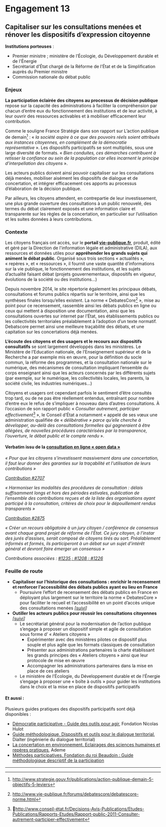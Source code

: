# Engagement 13

## Capitaliser sur les consultations menées et rénover les dispositifs d’expression citoyenne

**Institutions porteuses** :
- Premier ministre ; ministère de l’Écologie, du Développement durable et de l'Énergie
- Secrétariat d’État chargé de la Réforme de l’État et de la Simplification auprès du Premier ministre
- Commission nationale du débat public

### Enjeux

**La participation éclairée des citoyens au processus de décision publique** repose sur la capacité des administrations à faciliter la compréhension par chacun d’entre eux du fonctionnement des institutions et de leur activité, à leur ouvrir des ressources activables et à mobiliser efficacement leur contribution.

Comme le souligne France Stratégie dans son rapport sur L’action publique de demain[^1] : « _la société aspire à ce que des pouvoirs réels soient attribués aux instances citoyennes, en complément de la démocratie représentative_ ». Les dispositifs participatifs se sont multipliés, sous une large diversité de formats. « _Bien conduites, ces démarches contribuent à retisser la confiance au sein de la population car elles incarnent le principe d’interpellation des citoyens_ ».

Les acteurs publics doivent ainsi pouvoir capitaliser sur les consultations déjà menées, mobiliser aisément les dispositifs de dialogue et de concertation, et intégrer efficacement ces apports au processus d’élaboration de la décision publique.  

Par ailleurs, les citoyens attendent, en contrepartie de leur investissement, une plus grande ouverture des consultations à un public renouvelé, des termes du débat clairement exposés et une information claire et transparente sur les règles de la concertation, en particulier sur l’utilisation et les suites données à leurs contributions.

### Contexte

Les citoyens français ont accès, sur le **portail [vie-publique.fr](http://www.vie-publique.fr/)**, produit, édité et géré par la Direction de l'information légale et administrative (DILA), aux ressources et données utiles pour **appréhender les grands sujets qui animent le débat public**. Organisé sous trois sections « actualités », « repères », et « ressources », il fournit une vaste quantité d’informations sur la vie publique, le fonctionnement des institutions, et les sujets d’actualité faisant débat (projets gouvernementaux, dispositifs en vigueur, évolutions de la société ou des institutions…)

Depuis novembre 2014, le site répertorie également les principaux débats, consultations et forums publics répartis sur le territoire, ainsi que les synthèses finales lorsqu’elles existent. La norme « DebatesCore[^2] », mise au point pour ce recensement, rassemble ainsi les débats publics en ligne ou ceux qui mettent à disposition une documentation, ainsi que les consultations ouvertes sur internet par l’État, ses établissements publics ou les collectivités territoriales préalablement à l’adoption d’un texte normatif. Debatscore permet ainsi une meilleure traçabilité des débats, et une capitation sur  les concertations déjà menées.

**L’écoute des citoyens et des usagers et le recours aux dispositifs consultatifs** se sont largement développés dans les ministères. Le Ministère de l’Education nationale, de l’Enseignement supérieur et de la Recherche a par exemple mis en œuvre, pour la définition du socle commun, la réforme des programmes, et la consultation nationale sur le numérique, des mécanismes de consultation impliquant l’ensemble du corps enseignant ainsi que les acteurs concernés par les différents sujets (par exemple, sur le numérique, les collectivités locales, les parents, la société civile, les industries numériques…)

Citoyens et usagers ont cependant parfois le sentiment d’être consultés trop tard, ou de ne pas être réellement entendus, entraînant pour nombre d’entre eux le refus de s’impliquer à nouveau dans d’autres consultations. À l’occasion de son rapport public « _Consulter autrement, participer effectivement_[^3] », le Conseil d’État a notamment « appelé de ses vœux une administration qualifiée de « _délibérative » parce qu’elle cherche à développer, au-delà des consultations formelles qui gagneraient à être allégées, de nouvelles procédures caractérisées par la transparence, l’ouverture, le débat public et le compte rendu_ ».

#### Verbatim issu de la [consultation en ligne « open data »](http://contribuez.cnnumerique.fr/debat/open-gov-comment-faire-progresser-la-transparence-de-l%E2%80%99action-publique-et-la-participation)

_« Pour que les citoyens s'investissent massivement dans une concertation, il faut leur donner des garanties sur la traçabilité et l'utilisation de leurs contributions »_

_[Contribution #2707](http://contribuez.cnnumerique.fr/debat/95/avis/2707)_

_« Harmoniser les modalités des procédures de consultation : délais suffisamment longs et hors des périodes estivales, publication de l’ensemble des contributions reçues et de la liste des organisations ayant participé à la consultation, critères de choix pour le dépouillement rendus transparents »_

_[Contribution #2875](http://contribuez.cnnumerique.fr/debat/95/avis/2875)_

_« Créer un recours obligatoire à un jury citoyen / conférence de consensus avant chaque grand projet de réforme de l’État. Ce jury citoyen, à l’instar des jurés d’assises, serait composé de citoyens tirés au sort. Préalablement informés et formés, ils participeront à un débat sur un sujet d’intérêt général et devront faire émerger un consensus »_

_Contributions associées : [#1235 ; #1208 ; #1226](http://contribuez.cnnumerique.fr/debat/95/avis/887#subavis-1235)_

### Feuille de route

- **Capitaliser sur l’historique des consultations : enrichir le recensement et renforcer l’accessibilité des débats publics ayant eu lieu en France**
    - Poursuivre l’effort de recensement des débats publics en France en déployant plus largement sur le territoire la norme « DebatesCore » pour faciliter le recueil et l’accessibilité en un point d’accès unique des consultations menées
      _[[suivi](https://git.framasoft.org/etalab/suivi/issues/155)]_
- **Outiller les acteurs publics pour réussir les consultations citoyennes**
  _[[suivi](https://git.framasoft.org/etalab/suivi/issues/156)]_
    - Le secrétariat général pour la modernisation de l’action publique s’engage à proposer un dispositif simple et agile de consultation sous forme d’ « Ateliers citoyens »
        - Expérimenter avec des ministères pilotes ce dispositif plus souple et plus agile que les formats classiques de consultation
        - Présenter aux administrations partenaires la charte établissant les grands principes des « Ateliers citoyens » ainsi que leur protocole de mise en œuvre
        - Accompagner les administrations partenaires dans la mise en place de ces ateliers
    - Le ministère de l’Écologie, du Développement durable et de l’Énergie s’engage à proposer une « boîte à outils » pour guider les institutions dans le choix et la mise en place de dispositifs participatifs

#### Et aussi :

Plusieurs guides pratiques des dispositifs participatifs sont déjà disponibles :

- [Démocratie participative - Guide des outils pour agir](http://think-tank.fnh.org/sites/default/files/documents/publications/publication_etat_deslieaux_democratie_participative_0.pdf),  Fondation Nicolas Hulot
- [Guide méthodologique, Dispositifs et outils pour le dialogue territorial](http://www.geyser.asso.fr/pdf/Dispositifs_et_outils_pour_le_dialogue_territorial_dialter2013.pdf), Dialter (ingénierie du dialogue territorial)
- [La concertation en environnement. Eclairages des sciences humaines et repères pratiques](http://www.pcet-ademe.fr/sites/default/files/La_concertation_en_environnement.pdf), Ademe
- [Méthodes participatives, Fondation du roi Beaudoin : Guide méthodologique descriptif de la participation](http://www.kbs-frb.be/uploadedfiles/kbs-frb/files/fr/pub_1600_methodesparticipatives.pdf)

----

[^1]: http://www.strategie.gouv.fr/publications/action-publique-demain-5-objectifs-5-leviers

[^2]: http://www.vie-publique.fr/forums/debatescore/debatescore-norme.html

[^3]: http://www.conseil-état.fr/Decisions-Avis-Publications/Etudes-Publications/Rapports-Etudes/Rapport-public-2011-Consulter-autrement-participer-effectivement
